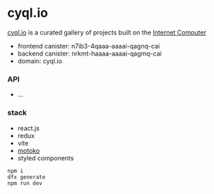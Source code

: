 # cyql.io

[cyql.io](https://cyql.io/) is a curated gallery of projects built on the [Internet Computer](https://internetcomputer.org/)

- frontend canister: n7ib3-4qaaa-aaaai-qagnq-cai
- backend canister: nrkmt-haaaa-aaaai-qagmq-cai
- domain: cyql.io

### API

- ...

### stack

- react.js
- redux
- vite
- [motoko](https://internetcomputer.org/docs/current/motoko/main/motoko)
- styled components

```
npm i
dfx generate
npm run dev
```
